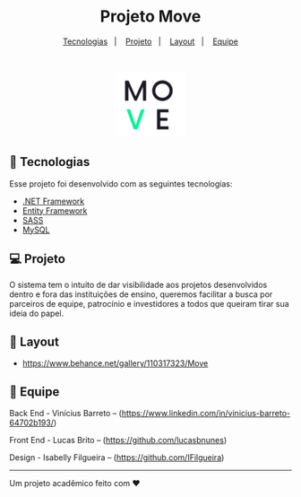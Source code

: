 <h1 align="center">Projeto Move</h1>

<p align="center">  
  <a href="#-tecnologias">Tecnologias</a>&nbsp;&nbsp;&nbsp;|&nbsp;&nbsp;&nbsp;
  <a href="#-projeto">Projeto</a>&nbsp;&nbsp;&nbsp;|&nbsp;&nbsp;&nbsp;
  <a href="#-layout">Layout</a>&nbsp;&nbsp;&nbsp;|&nbsp;&nbsp;&nbsp;
  <a href="#-Equipe">Equipe</a>
</p>

<br>

<p align="center">
  <img alt="Move" src="Sistema/Content/img/logo.svg" width="25%">
</p>

## 🚀 Tecnologias

Esse projeto foi desenvolvido com as seguintes tecnologias:

- [.NET Framework](https://dotnet.microsoft.com/apps/aspnet)
- [Entity Framework](https://docs.microsoft.com/pt-br/ef/)
- [SASS](https://sass-lang.com/)
- [MySQL](https://www.mysql.com/)


## 💻 Projeto

O sistema tem o intuito de dar visibilidade aos projetos desenvolvidos dentro e fora das instituições de ensino, queremos facilitar a busca por parceiros de equipe, 
patrocínio e investidores a todos que queiram tirar sua ideia do papel.

## 🔖 Layout

- https://www.behance.net/gallery/110317323/Move

## 🥇 Equipe

Back End - Vinícius Barreto –  (https://www.linkedin.com/in/vinicius-barreto-64702b193/)

Front End - Lucas Brito –  (https://github.com/lucasbnunes)

Design - Isabelly Filgueira –  (https://github.com/IFilgueira)

---

Um projeto acadêmico feito com ♥

